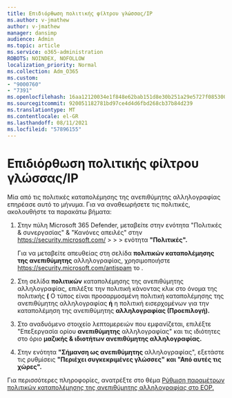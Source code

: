 ```yaml
---
title: Επιδιόρθωση πολιτικής φίλτρου γλώσσας/IP
ms.author: v-jmathew
author: v-jmathew
manager: dansimp
audience: Admin
ms.topic: article
ms.service: o365-administration
ROBOTS: NOINDEX, NOFOLLOW
localization_priority: Normal
ms.collection: Adm_O365
ms.custom:
- "9000760"
- "7391"
ms.openlocfilehash: 16aa12120034e1f848e62bab151d8e30b251a29e5727f085300d74ca7b49ca52
ms.sourcegitcommit: 920051182781bd97ce4d4d6fbd268cb37b84d239
ms.translationtype: MT
ms.contentlocale: el-GR
ms.lasthandoff: 08/11/2021
ms.locfileid: "57896155"
---
```

# <a name="fix-languageip-filter-policy"></a>Επιδιόρθωση πολιτικής φίλτρου γλώσσας/IP

Μία από τις πολιτικές καταπολέμησης της ανεπιθύμητης αλληλογραφίας επηρέασε αυτό το μήνυμα. Για να αναθεωρήσετε τις πολιτικές, ακολουθήστε τα παρακάτω βήματα:

1. Στην πύλη Microsoft 365 Defender, μεταβείτε στην ενότητα "Πολιτικές & συνεργασίας" & "Κανόνες απειλές" στην <https://security.microsoft.com/>  \>  \>  \>  ενότητα **"Πολιτικές".**

   Για να μεταβείτε απευθείας στη σελίδα **πολιτικών καταπολέμησης της ανεπιθύμητης** αλληλογραφίας, χρησιμοποιήστε <https://security.microsoft.com/antispam> το .

2. Στη σελίδα **πολιτικών** καταπολέμησης της ανεπιθύμητης αλληλογραφίας, επιλέξτε την πολιτική κάνοντας κλικ στο  όνομα της πολιτικής **(** Ο τύπος είναι προσαρμοσμένη πολιτική καταπολέμησης της ανεπιθύμητης αλληλογραφίας **ή** η πολιτική εισερχομένων για την καταπολέμηση της ανεπιθύμητης **αλληλογραφίας (Προεπιλογή).**
3. Στο αναδυόμενο στοιχείο λεπτομερειών που εμφανίζεται, επιλέξτε "Επεξεργασία ορίου **ανεπιθύμητης** αλληλογραφίας" και τις ιδιότητες στο όριο **μαζικής & ιδιοτήτων ανεπιθύμητης αλληλογραφίας.**
4. Στην ενότητα **"Σήμανση ως ανεπιθύμητης** αλληλογραφίας", εξετάστε τις ρυθμίσεις **"Περιέχει συγκεκριμένες γλώσσες"** **και "Από αυτές τις χώρες".**

Για περισσότερες πληροφορίες, ανατρέξτε στο θέμα [Ρύθμιση παραμέτρων πολιτικών καταπολέμησης της ανεπιθύμητης αλληλογραφίας στο EOP.](https://docs.microsoft.com/microsoft-365/security/office-365-security/configure-your-spam-filter-policies)
